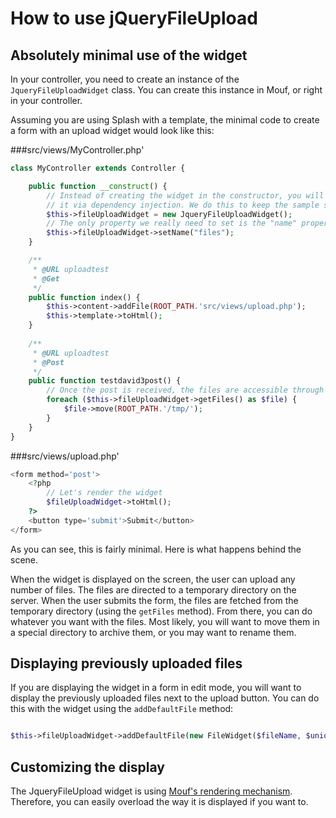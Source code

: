 How to use jQueryFileUpload
===========================

Absolutely minimal use of the widget
------------------------------------

In your controller, you need to create an instance of the `JqueryFileUploadWidget` class.
You can create this instance in Mouf, or right in your controller.

Assuming you are using Splash with a template, the minimal code to create a form with an upload widget would look like this:

###src/views/MyController.php'
```php
class MyController extends Controller {

	public function __construct() {
		// Instead of creating the widget in the constructor, you will problably want to inject
		// it via dependency injection. We do this to keep the sample short enough.
		$this->fileUploadWidget = new JqueryFileUploadWidget();
		// The only property we really need to set is the "name" property.
		$this->fileUploadWidget->setName("files");
	}

	/**
	 * @URL uploadtest
	 * @Get
	 */
	public function index() {
		$this->content->addFile(ROOT_PATH.'src/views/upload.php');
		$this->template->toHtml();
	}
	
	/**
	 * @URL uploadtest
	 * @Post
	 */
	public function testdavid3post() {
		// Once the post is received, the files are accessible through the getFiles method.
		foreach ($this->fileUploadWidget->getFiles() as $file) {
			$file->move(ROOT_PATH.'/tmp/');
		}
	}
}
```

###src/views/upload.php'
```php
<form method='post'>
	<?php 
		// Let's render the widget
		$fileUploadWidget->toHtml();
	?>
	<button type='submit'>Submit</button>
</form>
```

As you can see, this is fairly minimal.
Here is what happens behind the scene.

When the widget is displayed on the screen, the user can upload any number of files. The files are directed to a temporary
directory on the server. When the user submits the form, the files are fetched from the temporary directory (using the
`getFiles` method). From there, you can do whatever you want with the files. Most likely, you will want to move them
in a special directory to archive them, or you may want to rename them. 


Displaying previously uploaded files
------------------------------------

If you are displaying the widget in a form in edit mode, you will want to display the previously uploaded files next to the upload
button. You can do this with the widget using the `addDefaultFile` method:

```php

$this->fileUploadWidget->addDefaultFile(new FileWidget($fileName, $uniqueId);
```

Customizing the display
-----------------------

The JqueryFileUpload widget is using [Mouf's rendering mechanism](http://mouf-php.com/packages/mouf/html.renderer/README.md).
Therefore, you can easily overload the way it is displayed if you want to.
